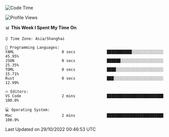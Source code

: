 <!--START_SECTION:waka-->
![Code Time](http://img.shields.io/badge/Code%20Time-1%2C748%20hrs%204%20mins-blue)

![Profile Views](http://img.shields.io/badge/Profile%20Views-26-blue)

📊 **This Week I Spent My Time On** 

```text
⌚︎ Time Zone: Asia/Shanghai

💬 Programming Languages: 
YAML                     0 secs              ███████████░░░░░░░░░░░░░░   45.95% 
JSON                     0 secs              ██████░░░░░░░░░░░░░░░░░░░   25.35% 
TOML                     0 secs              ████░░░░░░░░░░░░░░░░░░░░░   15.71% 
Rust                     0 secs              ███░░░░░░░░░░░░░░░░░░░░░░   12.99%

🔥 Editors: 
VS Code                  2 mins              █████████████████████████   100.0%

💻 Operating System: 
Mac                      2 mins              █████████████████████████   100.0%

```


 Last Updated on 29/10/2022 00:46:53 UTC
<!--END_SECTION:waka-->

<!--![CodersRank](https://cr-skills-chart-widget.azurewebsites.net/api/api?username=BugenZhao&padding=16&tooltip=true&branding=false&sort-by-score=true&skills=Rust%2C%20Swift%2C%20C%2C%20TypeScript%2C%20Java%2C%20Go%2C%20Dart%2C%20C%2B%2B%2C%20Python%2C%20Assembly%2C%20Shell%2C%20Kotlin)-->
